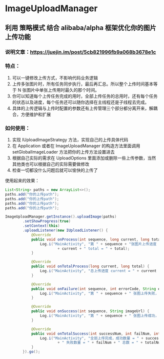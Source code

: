 # ImageUploadManager

## 利用 策略模式 结合 alibaba/alpha 框架优化你的图片上传功能

### 说明文章：https://juejin.im/post/5cb821996fb9a068b3678e1c

### 特点：
1. 可以一键修改上传方式，不影响代码业务逻辑
2. 上传多张图片时，所有任务同步执行，最后再汇总。所以整个上传时间基本等于 N 张图片中单张上传用时最久的那个时间。
3. 你可以知道每个上传任务完成的用时，全部上传任务的总用时，还有每个任务的状态以及进度，每个任务还可以随你选择在主线程还是子线程去完成。
4. 具体的上传逻辑与上传时配置的参数还有上传管理三个部分都分离开来，解耦合，方便维护和扩展

### 如何使用：
1. 实现 IUploadImageStrategy 方法，实现自己的上传具体代码
2. 在 Application 或者在 ImageUploadManager 的构造方法里面调用 setGlobalImageLoader 方法把你的上传方法设置进去
3. 根据自己实际的需求在 UploadOptions 里面添加或删除一些上传参数，当然其他类也可以根据自己的实际需要做修改
4. 检查一切都没什么问题后就可以愉快的上传了


使用起来的效果：

```java
List<String> paths = new ArrayList<>();
paths.add("你的上传path");
paths.add("你的上传path");
paths.add("你的上传path");
paths.add("你的上传path");

ImageUploadManager.getInstance().uploadImage(paths)
        .setShowProgress(true)
        .setContext(this)
        .uploadListener(new IUploadListener() {
            @Override
            public void onProcess(int sequence, long current, long total) {
                Log.i("MainActivity", "第 " + sequence + "张图片上传进度 current = "
                        + current + " total = " + total);
            }

            @Override
            public void onTotalProcess(long current, long total) {
                Log.i("MainActivity", "总上传进度 current = " + current + " total = " + total);
            }

            @Override
            public void onFailure(int sequence, int errorCode, String errorMsg) {
                Log.i("MainActivity", "第 " + sequence + " 张图上传失败，errorMsg = " + errorMsg);
            }

            @Override
            public void onSuccess(int sequence, String imageUrl) {
                Log.i("MainActivity", "第 " + sequence + " 张图上传成功，url = " + imageUrl);
            }

            @Override
            public void onTotalSuccess(int successNum, int failNum, int totalNum) {
                Log.i("MainActivity", "全部上传完成，成功数量 = " + successNum
                        + " 失败数量 = " + failNum + " 总数 = " + totalNum);
            }
        }).go();
```